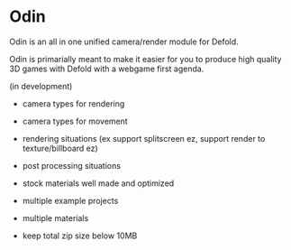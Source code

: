 # Odin
Odin is an all in one unified camera/render module for Defold.

Odin is primarially meant to make it easier for you to produce high quality 3D games with Defold with a webgame first agenda.

(in development)

- camera types for rendering
- camera types for movement
- rendering situations (ex support splitscreen ez, support render to texture/billboard ez)
- post processing situations
- stock materials well made and optimized

- multiple example projects
- multiple materials
- keep total zip size below 10MB
